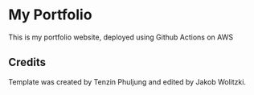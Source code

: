 # My Portfolio 
This is my portfolio website, deployed using Github Actions on AWS
## Credits
Template was created by Tenzin Phuljung and edited by Jakob Wolitzki.
